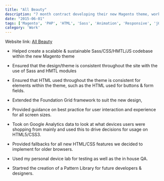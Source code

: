 ```yaml
---
title: "All Beauty"
description: "7 month contract developing their new Magento theme, working along side the designer and backend team."
date: "2015-06-01"
tags: ['Magento', 'PHP', 'HTML', 'Sass', 'Animation', 'Responsive', 'jQuery', 'Freelance']
category: 'Work'
---
```


Website link: [All Beauty](https://www.allbeauty.com)

- Helped create a scalable & sustainable Sass/CSS/HMTL/JS codebase within the new Magento theme

- Ensured that the design/theme is consistent throughout the site with the use of Sass and HMTL modules

- Ensured that HTML used throughout the theme is consistent for elements within the theme, such as the HTML used for buttons & form fields.

- Extended the Foundation Grid framework to suit the new design,

- Provided guidance on best practice for user interaction and experience for all screen sizes.

- Took on Google Analytics data to look at what devices users were shopping from mainly and used this to drive decisions for usage on HTML5/CSS3.

- Provided fallbacks for all new HTML/CSS features we decided to implement for older browsers.

- Used my personal device lab for testing as well as the in house QA.

- Startred the creation of a Pattern Library for future developers & designers.